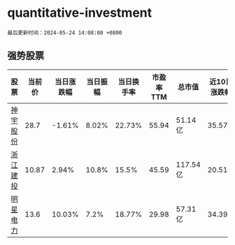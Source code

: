 # quantitative-investment

`最后更新时间：2024-05-24 14:08:08 +0800`

## 强势股票

|股票|当前价|当日涨跌幅|当日振幅|当日换手率|市盈率TTM|总市值|近10日涨跌幅|
|----|----|----|----|----|----|----|----|
|[神宇股份](https://xueqiu.com/S/SZ300563)|28.7|-1.61%|8.02%|22.73%|55.94|51.14亿|35.57%|
|[浙江建投](https://xueqiu.com/S/SZ002761)|10.87|2.94%|10.8%|15.5%|45.59|117.54亿|20.51%|
|[明星电力](https://xueqiu.com/S/SH600101)|13.6|10.03%|7.2%|18.77%|29.98|57.31亿|34.39%|
